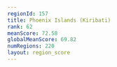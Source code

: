 ```yaml
---
regionId: 157
title: Phoenix Islands (Kiribati)
rank: 62
meanScore: 72.58
globalMeanScore: 69.82
numRegions: 220
layout: region_score
---
```

